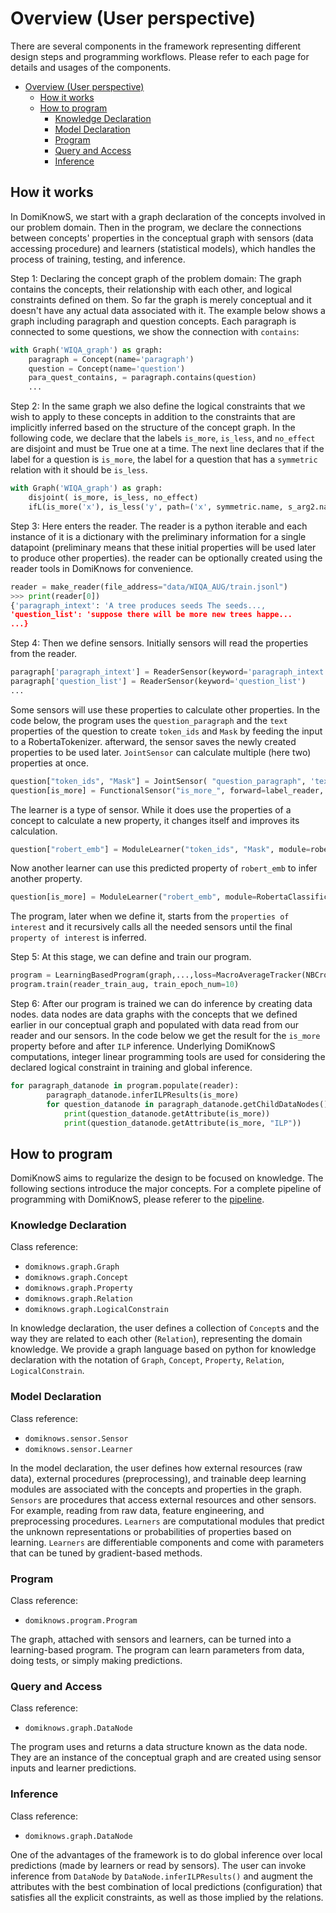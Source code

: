 # Overview (User perspective)

There are several components in the framework representing different design steps and programming workflows.
Please refer to each page for details and usages of the components.

- [Overview (User perspective)](#overview-user-perspective)
  - [How it works](#how-it-works)
  - [How to program](#how-to-program)
    - [Knowledge Declaration](#knowledge-declaration)
    - [Model Declaration](#model-declaration)
    - [Program](#program)
    - [Query and Access](#query-and-access)
    - [Inference](#inference)

## How it works

In DomiKnowS, we start with a graph declaration of the concepts involved in our problem domain. Then in the program, we declare the connections between concepts' properties in the conceptual graph with sensors (data accessing procedure) and learners (statistical models), which handles the process of training, testing, and inference.

Step 1: Declaring the concept graph of the problem domain: The graph contains the concepts, their relationship with each other, and logical constraints defined on them. So far the graph is merely conceptual and it doesn't have any actual data associated with it. The example below shows a graph including paragraph and question concepts. Each paragraph is connected to some questions, we show the connection with `contains`: 

```python
with Graph('WIQA_graph') as graph:
    paragraph = Concept(name='paragraph')
    question = Concept(name='question')
    para_quest_contains, = paragraph.contains(question)
    ...

```

Step 2: In the same graph we also define the logical constraints that we wish to apply to these concepts in addition to the constraints that are implicitly inferred based on the structure of the concept graph. In the following code, we declare that the labels `is_more`, `is_less`, and `no_effect` are disjoint and must be True one at a time. The next line declares that if the label for a question is `is_more`, the label for a question that has a `symmetric` relation with it should be `is_less`.

```python
with Graph('WIQA_graph') as graph:
    disjoint( is_more, is_less, no_effect)
    ifL(is_more('x'), is_less('y', path=('x', symmetric.name, s_arg2.name)))
```

Step 3: Here enters the reader. The reader is a python iterable and each instance of it is a dictionary with the preliminary information for a single datapoint (preliminary means that these initial properties will be used later to produce other properties). the reader can be optionally created using the reader tools in DomiKnows for convenience.
```python
reader = make_reader(file_address="data/WIQA_AUG/train.jsonl")
>>> print(reader[0])
{'paragraph_intext': 'A tree produces seeds The seeds..., 
'question_list': 'suppose there will be more new trees happe...
...}
```


Step 4: Then we define sensors. Initially sensors will read the properties from the reader.
```python
paragraph['paragraph_intext'] = ReaderSensor(keyword='paragraph_intext')
paragraph['question_list'] = ReaderSensor(keyword='question_list')
...
```

Some sensors will use these properties to calculate other properties. In the code below, the program uses the `question_paragraph` and the `text` properties of the question to create `token_ids` and `Mask` by feeding the input to a RobertaTokenizer. afterward, the sensor saves the newly created properties to be used later. `JointSensor` can calculate multiple (here two) properties at once.
```python
question["token_ids", "Mask"] = JointSensor( "question_paragraph", 'text',forward=RobertaTokenizer())
question[is_more] = FunctionalSensor("is_more_", forward=label_reader, label=True)
```
The learner is a type of sensor. While it does use the properties of a concept to calculate a new property, it changes itself and improves its calculation.
```python
question["robert_emb"] = ModuleLearner("token_ids", "Mask", module=roberta_model)
```
Now another learner can use this predicted property of `robert_emb` to infer another property.
```python
question[is_more] = ModuleLearner("robert_emb", module=RobertaClassificationHead(roberta_model.last_layer_size))
```

The program, later when we define it, starts from the `properties of interest` and it recursively calls all the needed sensors until the final `property of interest` is inferred.

Step 5: At this stage, we can define and train our program.

```python
program = LearningBasedProgram(graph,...,loss=MacroAverageTracker(NBCrossEntropyLoss()), metric=PRF1Tracker()))
program.train(reader_train_aug, train_epoch_num=10)

```
Step 6: After our program is trained we can do inference by creating data nodes. data nodes are data graphs with the concepts that we defined earlier in our conceptual graph and populated with data read from our reader and our sensors. In the code below we get the result for the `is_more` property before and after `ILP` inference. Underlying DomiKnowS computations, integer linear programming tools are used for considering the declared logical constraint in training and global inference. 
```python
for paragraph_datanode in program.populate(reader):
        paragraph_datanode.inferILPResults(is_more)
        for question_datanode in paragraph_datanode.getChildDataNodes():
            print(question_datanode.getAttribute(is_more))
            print(question_datanode.getAttribute(is_more, "ILP"))
```

## How to program

DomiKnowS aims to regularize the design to be focused on knowledge.
The following sections introduce the major concepts.
For a complete pipeline of programming with DomiKnowS, please referer to the [pipeline](PIPELINE.md).

### Knowledge Declaration

Class reference:

- `domiknows.graph.Graph`
- `domiknows.graph.Concept`
- `domiknows.graph.Property`
- `domiknows.graph.Relation`
- `domiknows.graph.LogicalConstrain`

In knowledge declaration, the user defines a collection of `Concept`s and the way they are related to each other (`Relation`), representing the domain knowledge.
We provide a graph language based on python for knowledge declaration with the notation of `Graph`, `Concept`, `Property`, `Relation`, `LogicalConstrain`.

### Model Declaration

Class reference:

- `domiknows.sensor.Sensor`
- `domiknows.sensor.Learner`

In the model declaration, the user defines how external resources (raw data), external procedures (preprocessing), and trainable deep learning modules are associated with the concepts and properties in the graph.
`Sensors` are procedures that access external resources and other sensors. For example, reading from raw data, feature engineering, and preprocessing procedures.
`Learners` are computational modules that predict the unknown representations or probabilities of properties based on learning. `Learners` are differentiable components and come with parameters that can be tuned by gradient-based methods.

### Program

Class reference:

- `domiknows.program.Program`

The graph, attached with sensors and learners, can be turned into a learning-based program. The program can learn parameters from data, doing tests, or simply making predictions.

### Query and Access

Class reference:

- `domiknows.graph.DataNode`

The program uses and returns a data structure known as the data node. They are an instance of the conceptual graph and are created using sensor inputs and learner predictions.

### Inference

Class reference:

- `domiknows.graph.DataNode`

One of the advantages of the framework is to do global inference over local predictions (made by learners or read by sensors).
The user can invoke inference from `DataNode` by `DataNode.inferILPResults()` and augment the attributes with the best combination of local predictions (configuration) that satisfies all the explicit constraints, as well as those implied by the relations.
